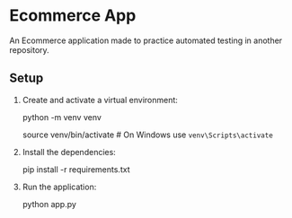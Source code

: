 # Ecommerce App
An Ecommerce application made to practice automated testing in another repository.

## Setup

1. Create and activate a virtual environment:
   
   python -m venv venv
   
   source venv/bin/activate  # On Windows use `venv\Scripts\activate`

2. Install the dependencies:
   
   pip install -r requirements.txt




3. Run the application:

    python app.py

